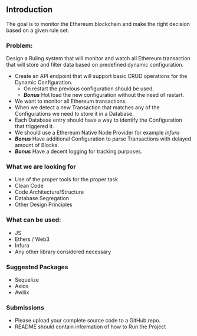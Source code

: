 ## Introduction
The goal is to monitor the Ethereum blockchain and make the right decision based on a given rule set.

### Problem:
Design a Ruling system that will monitor and watch all Ethereum transaction that will store and filter data based on predefined dynamic configuration.
* Create an API endpoint that will support basic CRUD operations for the Dynamic Configuration.
    * On restart the previous configuration should be used.
    * ***Bonus*** Hot load the new configuration without the need of restart.
* We want to monitor all Ethereum transactions.
* When we detect a new Transaction that matches any of the Configurations we need to store it in a Database.
* Each Database entry should have a way to identify the Configuration that triggered it.
* We should use a Ethereum Native Node Provider for example _Infura_
* ***Bonus*** Have additional Configuration to parse Transactions with delayed amount of Blocks.
* ***Bonus*** Have a decent logging for tracking purposes.

### What we are looking for
* Use of the proper tools for the proper task
* Clean Code
* Code Architecture/Structure
* Database Segregation
* Other Design Principles

### What can be used:
* JS
* Ethers / Web3
* Infura
* Any other library considered necessary

### Suggested Packages
* Sequelize
* Axios
* Awilix

### Submissions

* Please upload your complete source code to a GitHub repo.
* README should contain information of how to Run the Project